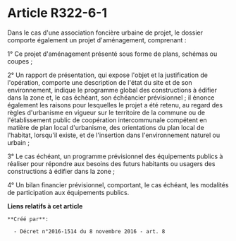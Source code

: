 # Article R322-6-1

Dans le cas d'une association foncière urbaine de projet, le dossier comporte également un projet d'aménagement,
comprenant : 

1° Ce projet d'aménagement présenté sous forme de plans, schémas ou coupes ; 

2° Un rapport de présentation, qui expose l'objet et la justification de l'opération, comporte une description de l'état du
site et de son environnement, indique le programme global des constructions à édifier dans la zone et, le cas échéant, son
échéancier prévisionnel ; il énonce également les raisons pour lesquelles le projet a été retenu, au regard des règles
d'urbanisme en vigueur sur le territoire de la commune ou de l'établissement public de coopération intercommunale compétent
en matière de plan local d'urbanisme, des orientations du plan local de l'habitat, lorsqu'il existe, et de l'insertion dans
l'environnement naturel ou urbain ; 

3° Le cas échéant, un programme prévisionnel des équipements publics à réaliser pour répondre aux besoins des futurs
habitants ou usagers des constructions à édifier dans la zone ; 

4° Un bilan financier prévisionnel, comportant, le cas échéant, les modalités de participation aux équipements publics.

**Liens relatifs à cet article**

	**Créé par**:

	  - Décret n°2016-1514 du 8 novembre 2016 - art. 8
